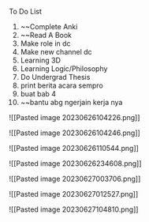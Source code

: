 To Do List
1. ~~Complete Anki
2. ~~Read A Book
3. Make role in dc
4. Make new channel dc
5. Learning 3D
6. Learning Logic/Philosophy
7. Do Undergrad Thesis
8. print berita acara sempro
9. buat bab 4
10. ~~bantu abg ngerjain kerja nya

![[Pasted image 20230626104226.png]]

![[Pasted image 20230626104246.png]]

![[Pasted image 20230626110544.png]]

![[Pasted image 20230626234608.png]]

![[Pasted image 20230627003706.png]]

![[Pasted image 20230627012527.png]]

![[Pasted image 20230627104810.png]]